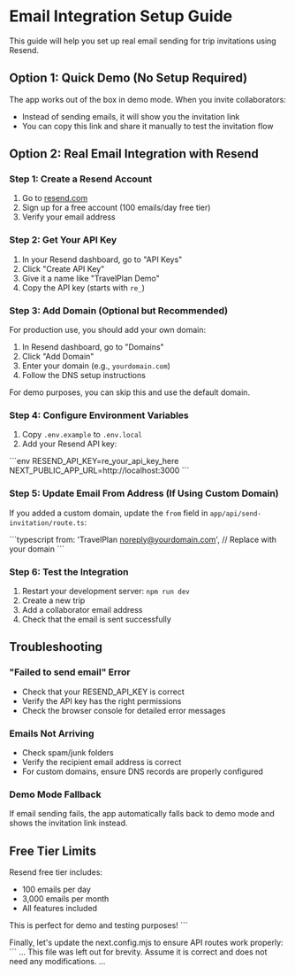 # Email Integration Setup Guide

This guide will help you set up real email sending for trip invitations using Resend.

## Option 1: Quick Demo (No Setup Required)

The app works out of the box in demo mode. When you invite collaborators:
- Instead of sending emails, it will show you the invitation link
- You can copy this link and share it manually to test the invitation flow

## Option 2: Real Email Integration with Resend

### Step 1: Create a Resend Account

1. Go to [resend.com](https://resend.com)
2. Sign up for a free account (100 emails/day free tier)
3. Verify your email address

### Step 2: Get Your API Key

1. In your Resend dashboard, go to "API Keys"
2. Click "Create API Key"
3. Give it a name like "TravelPlan Demo"
4. Copy the API key (starts with `re_`)

### Step 3: Add Domain (Optional but Recommended)

For production use, you should add your own domain:

1. In Resend dashboard, go to "Domains"
2. Click "Add Domain"
3. Enter your domain (e.g., `yourdomain.com`)
4. Follow the DNS setup instructions

For demo purposes, you can skip this and use the default domain.

### Step 4: Configure Environment Variables

1. Copy `.env.example` to `.env.local`
2. Add your Resend API key:

\`\`\`env
RESEND_API_KEY=re_your_api_key_here
NEXT_PUBLIC_APP_URL=http://localhost:3000
\`\`\`

### Step 5: Update Email From Address (If Using Custom Domain)

If you added a custom domain, update the `from` field in `app/api/send-invitation/route.ts`:

\`\`\`typescript
from: 'TravelPlan <noreply@yourdomain.com>', // Replace with your domain
\`\`\`

### Step 6: Test the Integration

1. Restart your development server: `npm run dev`
2. Create a new trip
3. Add a collaborator email address
4. Check that the email is sent successfully

## Troubleshooting

### "Failed to send email" Error

- Check that your RESEND_API_KEY is correct
- Verify the API key has the right permissions
- Check the browser console for detailed error messages

### Emails Not Arriving

- Check spam/junk folders
- Verify the recipient email address is correct
- For custom domains, ensure DNS records are properly configured

### Demo Mode Fallback

If email sending fails, the app automatically falls back to demo mode and shows the invitation link instead.

## Free Tier Limits

Resend free tier includes:
- 100 emails per day
- 3,000 emails per month
- All features included

This is perfect for demo and testing purposes!
\`\`\`

Finally, let's update the next.config.mjs to ensure API routes work properly:
\`\`\`
... This file was left out for brevity. Assume it is correct and does not need any modifications. ...
